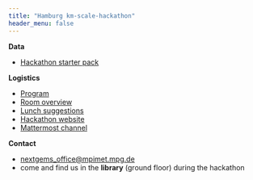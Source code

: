 ```yaml
---
title: "Hamburg km-scale-hackathon"
header_menu: false
---
```



**Data**
- [Hackathon starter pack](https://pad.gwdg.de/s/1njdKTs4z)


**Logistics**
- [Program](https://mpim-po.pages.gwdg.de/km-scale-hackathon/#program)
- [Room overview](https://mpim-po.pages.gwdg.de/km-scale-hackathon/#room_info)
- [Lunch suggestions](https://mpim-po.pages.gwdg.de/km-scale-hackathon/lunch_options/)
- [Hackathon website](https://mpim-po.pages.gwdg.de/km-scale-hackathon)
- [Mattermost channel](https://mattermost.mpimet.mpg.de/nextgems/channels/hamburg-km-scale-hackathon-march-2024)


**Contact**
- [nextgems_office@mpimet.mpg.de](mailto:nextgems_office@mpimet.mpg.de)
- come and find us in the **library** (ground floor) during the hackathon
